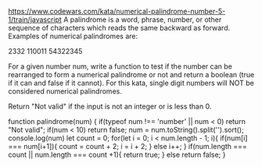 https://www.codewars.com/kata/numerical-palindrome-number-5-1/train/javascript
A palindrome is a word, phrase, number, or other sequence of characters which reads the same backward as forward. Examples of numerical palindromes are:

2332 
110011 
54322345

For a given number num, write a function to test if the number can be rearranged to form a numerical palindrome or not and return a boolean (true if it can and false if it cannot). For this kata, single digit numbers will NOT be considered numerical palindromes.

Return "Not valid" if the input is not an integer or is less than 0.

function palindrome(num) { 
  if(typeof num !== 'number' || num < 0) return "Not valid";
  if(num < 10) return false;
  num = num.toString().split('').sort();
  console.log(num)
  let count = 0;
  for(let i = 0; i < num.length - 1; i){
    if(num[i] === num[i+1]){
      count = count + 2;
      i = i + 2;
    } else i++;
  }
    if(num.length === count || num.length === count +1){
      return true;
    } else return false;
}